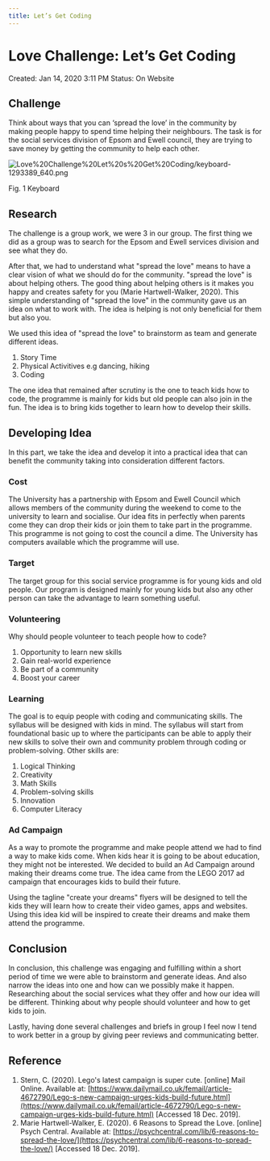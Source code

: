 ```yaml
---
title: Let’s Get Coding
---
```

# Love Challenge: Let’s Get Coding

Created: Jan 14, 2020 3:11 PM
Status: On Website

## Challenge

Think about ways that you can ‘spread the love’ in the community by making people happy to spend time helping their neighbours. The task is for the social services division of Epsom and Ewell council, they are trying to save money by getting the community to help each other.

![Love%20Challenge%20Let%20s%20Get%20Coding/keyboard-1293389_640.png](Love%20Challenge%20Let%20s%20Get%20Coding/keyboard-1293389_640.png)

Fig. 1 Keyboard

## Research

The challenge is a group work, we were 3 in our group. The first thing we did as a group was to search for the Epsom and Ewell services division and see what they do.

After that, we had to understand what "spread the love" means to have a clear vision of what we should do for the community. "spread the love" is about helping others. The good thing about helping others is it makes you happy and creates safety for you (Marie Hartwell-Walker, 2020). This simple understanding of "spread the love" in the community gave us an idea on what to work with. The idea is helping is not only beneficial for them but also you.

We used this idea of "spread the love" to brainstorm as team and generate different ideas. 

1. Story Time
2. Physical Activitives e.g dancing, hiking
3. Coding

The one idea that remained after scrutiny is the one to teach kids how to code, the programme is mainly for kids but old people can also join in the fun. The idea is to bring kids together to learn how to develop their skills.

## Developing Idea

In this part, we take the idea and develop it into a practical idea that can benefit the community taking into consideration different factors.

### Cost

The University has a partnership with Epsom and Ewell Council which allows members of the community during the weekend to come to the university to learn and socialise. Our idea fits in perfectly when parents come they can drop their kids or join them to take part in the programme. This programme is not going to cost the council a dime. The University has computers available which the programme will use.

### Target

The target group for this social service programme is for young kids and old people. Our program is designed mainly for young kids but also any other person can take the advantage to learn something useful.

### Volunteering

Why should people volunteer to teach people how to code?

1. Opportunity to learn new skills
2. Gain real-world experience
3. Be part of a community
4. Boost your career

### Learning

The goal is to equip people with coding and communicating skills. The syllabus will be designed with kids in mind. The syllabus will start from foundational basic up to where the participants can be able to apply their new skills to solve their own and community problem through coding or problem-solving. Other skills are:

1. Logical Thinking
2. Creativity
3. Math Skills
4. Problem-solving skills
5. Innovation
6. Computer Literacy

### Ad Campaign

As a way to promote the programme and make people attend we had to find a way to make kids come. When kids hear it is going to be about education, they might not be interested. We decided to build an Ad Campaign around making their dreams come true. The idea came from the LEGO 2017 ad campaign that encourages kids to build their future. 

Using the tagline "create your dreams" flyers will be designed to tell the kids they will learn how to create their video games, apps and websites. Using this idea kid will be inspired to create their dreams and make them attend the programme.

## Conclusion

In conclusion, this challenge was engaging and fulfilling within a short period of time we were able to brainstorm and generate ideas. And also narrow the ideas into one and how can we possibly make it happen. Researching about the social services what they offer and how our idea will be different. Thinking about why people should volunteer and how to get kids to join.

Lastly, having done several challenges and briefs in group I feel now I tend to work better in a group by giving peer reviews and communicating better.

## Reference

1. Stern, C. (2020). Lego's latest campaign is super cute. [online] Mail Online. Available at: [https://www.dailymail.co.uk/femail/article-4672790/Lego-s-new-campaign-urges-kids-build-future.html](https://www.dailymail.co.uk/femail/article-4672790/Lego-s-new-campaign-urges-kids-build-future.html) [Accessed 18 Dec. 2019].
2. Marie Hartwell-Walker, E. (2020). 6 Reasons to Spread the Love. [online] Psych Central. Available at: [https://psychcentral.com/lib/6-reasons-to-spread-the-love/](https://psychcentral.com/lib/6-reasons-to-spread-the-love/) [Accessed 18 Dec. 2019].